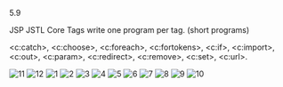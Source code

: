 5.9

JSP JSTL Core Tags 
write one program per tag. (short programs)

<c:catch>, <c:choose>, <c:foreach>, <c:fortokens>, <c:if>, <c:import>, <c:out>, <c:param>, <c:redirect>, <c:remove>, <c:set>, <c:url>. 

![11](https://cloud.githubusercontent.com/assets/16977137/14416847/67d0972c-ffcc-11e5-82e3-386ebeefe2e0.png)
![12](https://cloud.githubusercontent.com/assets/16977137/14416848/67d45b64-ffcc-11e5-9c82-34f71cbfe516.png)
![1](https://cloud.githubusercontent.com/assets/16977137/14416849/67d74bc6-ffcc-11e5-9fe4-0ac1235e9318.png)
![2](https://cloud.githubusercontent.com/assets/16977137/14416850/67e3cc16-ffcc-11e5-8afb-aaa0179624a2.png)
![3](https://cloud.githubusercontent.com/assets/16977137/14416851/67e7dcf2-ffcc-11e5-9175-5eeef13d678d.png)
![4](https://cloud.githubusercontent.com/assets/16977137/14416852/67eb4748-ffcc-11e5-8ebb-ea90552300e6.png)
![5](https://cloud.githubusercontent.com/assets/16977137/14416853/68c7d7da-ffcc-11e5-8f31-ed1785446c72.png)
![6](https://cloud.githubusercontent.com/assets/16977137/14416854/68ea0b02-ffcc-11e5-88f8-311990b11a17.png)
![7](https://cloud.githubusercontent.com/assets/16977137/14416855/690f2ed2-ffcc-11e5-970a-5795300f5ced.png)
![8](https://cloud.githubusercontent.com/assets/16977137/14416856/6910a0be-ffcc-11e5-9401-30f3ef5b5b80.png)
![9](https://cloud.githubusercontent.com/assets/16977137/14416857/6928e11a-ffcc-11e5-884b-7c7ca1f5ec5c.png)
![10](https://cloud.githubusercontent.com/assets/16977137/14416858/69413a80-ffcc-11e5-9f4f-f8c142289985.png)
